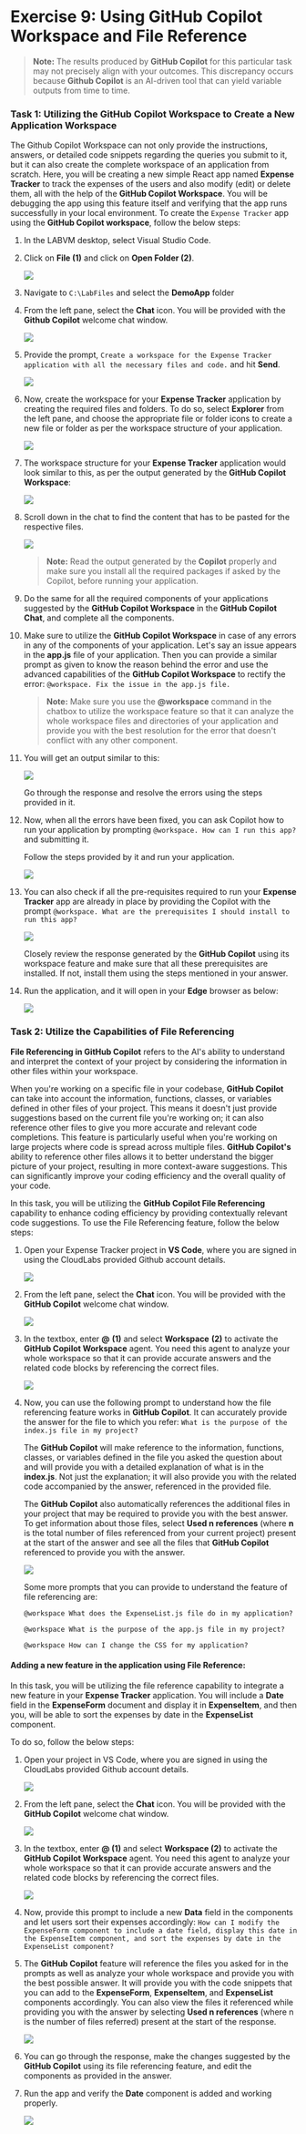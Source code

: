 # Exercise 9: Using GitHub Copilot Workspace and File Reference

>**Note:** The results produced by **GitHub Copilot** for this particular task may not precisely align with your outcomes. This discrepancy occurs because **Github Copilot** is an AI-driven tool that can yield variable outputs from time to time.

### Task 1: Utilizing the GitHub Copilot Workspace to Create a New Application Workspace

The Github Copilot Workspace can not only provide the instructions, answers, or detailed code snippets regarding the queries you submit to it, but it can also create the complete workspace of an application from scratch. Here, you will be creating a new simple React app named **Expense Tracker** to track the expenses of the users and also modify (edit) or delete them, all with the help of the **GitHub Copilot Workspace**. You will be debugging the app using this feature itself and verifying that the app runs successfully in your local environment. To create the `Expense Tracker` app using the **GitHub Copilot workspace**, follow the below steps:

1. In the LABVM desktop, select Visual Studio Code.

1. Click on **File (1)** and click on **Open Folder (2)**.

   ![](../media/clone5.png)
   
1. Navigate to `C:\LabFiles` and select the **DemoApp** folder

1. From the left pane, select the **Chat** icon. You will be provided with the **Github Copilot** welcome chat window.

    ![](../media/file9.png)

1. Provide the prompt, `Create a workspace for the Expense Tracker application with all the necessary files and code.` and hit **Send**. 

      ![](../media/ref10.png)

1. Now, create the workspace for your **Expense Tracker** application by creating the required files and folders. To do so, select **Explorer** from the left pane, and choose the appropriate file or folder icons to create a new file or folder as per the workspace structure of your application.

    ![](../media/file12.png)

1. The workspace structure for your **Expense Tracker** application would look similar to this, as per the output generated by the **GitHub Copilot Workspace**:

    ![](../media/file13.png)

1. Scroll down in the chat to find the content that has to be pasted for the respective files.
   
    ![](../media/ref12.png)

    >**Note:** Read the output generated by the **Copilot** properly and make sure you install all the required packages if asked by the Copilot, before running your application.

1. Do the same for all the required components of your applications suggested by the **GitHub Copilot Workspace** in the **GitHub Copilot Chat**, and complete all the components.

1. Make sure to utilize the **GitHub Copilot Workspace** in case of any errors in any of the components of your application. Let's say an issue appears in the **app.js** file of your application. Then you can provide a similar prompt as given to know the reason behind the error and use the advanced capabilities of the **GitHub Copilot Workspace** to rectify the error: `@workspace. Fix the issue in the app.js file.`

    >**Note:** Make sure you use the **@workspace** command in the chatbox to utilize the workspace feature so that it can analyze the whole workspace files and directories of your application and provide you with the best resolution for the error that doesn't conflict with any other component.

1. You will get an output similar to this:

    ![](../media/file16.png)

    Go through the response and resolve the errors using the steps provided in it.

1. Now, when all the errors have been fixed, you can ask Copilot how to run your application by prompting `@workspace. How can I run this app?` and submitting it.

    Follow the steps provided by it and run your application.

    ![](../media/file17.png)

1. You can also check if all the pre-requisites required to run your **Expense Tracker** app are already in place by providing the Copilot with the prompt `@workspace. What are the prerequisites I should install to run this app?`

    ![](../media/file18.png)

    Closely review the response generated by the **GitHub Copilot** using its workspace feature and make sure that all these prerequisites are installed. If not, install them using the steps mentioned in your answer.

1. Run the application, and it will open in your **Edge** browser as below:

    ![](../media/file19.png)

### Task 2: Utilize the Capabilities of File Referencing

**File Referencing in GitHub Copilot** refers to the AI's ability to understand and interpret the context of your project by considering the information in other files within your workspace.

When you're working on a specific file in your codebase, **GitHub Copilot** can take into account the information, functions, classes, or variables defined in other files of your project. This means it doesn't just provide suggestions based on the current file you're working on; it can also reference other files to give you more accurate and relevant code completions. This feature is particularly useful when you're working on large projects where code is spread across multiple files. **GitHub Copilot's** ability to reference other files allows it to better understand the bigger picture of your project, resulting in more context-aware suggestions. This can significantly improve your coding efficiency and the overall quality of your code.

In this task, you will be utilizing the **GitHub Copilot File Referencing** capability to enhance coding efficiency by providing contextually relevant code suggestions. To use the File Referencing feature, follow the below steps:

1. Open your Expense Tracker project in **VS Code**, where you are signed in using the CloudLabs provided Github account details.

    ![](../media/vscode-launch.png)

1. From the left pane, select the **Chat** icon. You will be provided with the **GitHub Copilot** welcome chat window.

    ![](../media/file20.png)

1. In the textbox, enter **@** **(1)** and select **Workspace** **(2)** to activate the **GitHub Copilot Workspace** agent. You need this agent to analyze your whole workspace so that it can provide accurate answers and the related code blocks by referencing the correct files.

    ![](../media/file21.png)

1. Now, you can use the following prompt to understand how the file referencing feature works in **GitHub Copilot**. It can accurately provide the answer for the file to which you refer: `What is the purpose of the index.js file in my project?`

    The **GitHub Copilot** will make reference to the information, functions, classes, or variables defined in the file you asked the question about and will provide you with a detailed explanation of what is in the **index.js**. Not just the explanation; it will also provide you with the related code accompanied by the answer, referenced in the provided file.

    The **GitHub Copilot** also automatically references the additional files in your project that may be required to provide you with the best answer. To get information about those files, select **Used n references** (where **n** is the total number of files referenced from your current project) present at the start of the answer and see all the files that **GitHub Copilot** referenced to provide you with the answer.

    ![](../media/file22.png)

    Some more prompts that you can provide to understand the feature of file referencing are:

    ```
    @workspace What does the ExpenseList.js file do in my application?
    ```
    ```
    @workspace What is the purpose of the app.js file in my project?
    ```
    ```
    @workspace How can I change the CSS for my application?
    ```
    
#### **Adding a new feature in the application using File Reference:**

In this task, you will be utilizing the file reference capability to integrate a new feature in your **Expense Tracker** application. You will include a **Date** field in the **ExpenseForm** document and display it in **ExpenseItem**, and then you, will be able to sort the expenses by date in the **ExpenseList** component.

To do so, follow the below steps:

1. Open your project in VS Code, where you are signed in using the CloudLabs provided Github account details.

    ![](../media/vscode-launch.png)

1. From the left pane, select the **Chat** icon. You will be provided with the **GitHub Copilot** welcome chat window.

    ![](../media/file23.png)

1. In the textbox, enter **@ (1)** and select **Workspace (2)** to activate the **GitHub Copilot Workspace** agent. You need this agent to analyze your whole workspace so that it can provide accurate answers and the related code blocks by referencing the correct files.

    ![](../media/file24.png)

1. Now, provide this prompt to include a new **Data** field in the components and let users sort their expenses accordingly: `How can I modify the ExpenseForm component to include a date field, display this date in the ExpenseItem component, and sort the expenses by date in the ExpenseList component?`

1. The **GitHub Copilot**  feature will reference the files you asked for in the prompts as well as analyze your whole workspace and provide you with the best possible answer. It will provide you with the code snippets that you can add to the **ExpenseForm**, **ExpenseItem**, and **ExpenseList** components accordingly. You can also view the files it referenced while providing you with the answer by selecting **Used n references** (where n is the number of files referred) present at the start of the response.

    ![](../media/file25.png)

1. You can go through the response, make the changes suggested by the **GitHub Copilot** using its file referencing feature, and edit the components as provided in the answer.

1. Run the app and verify the **Date** component is added and working properly.

    ![](../media/file26.png)
